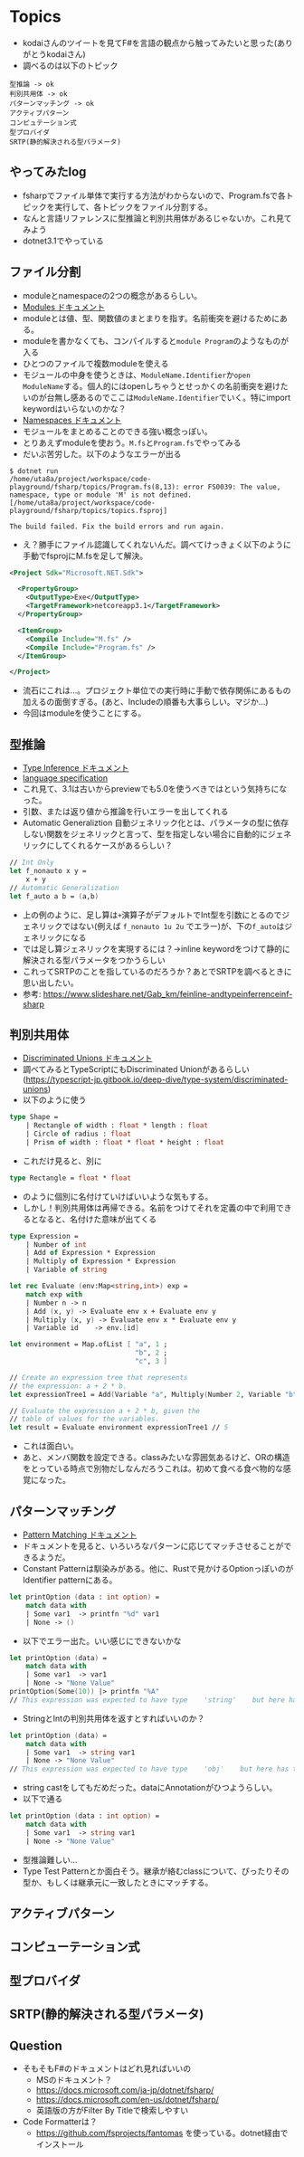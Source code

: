 # Topics
- kodaiさんのツイートを見てF#を言語の観点から触ってみたいと思った(ありがとうkodaiさん)
- 調べるのは以下のトピック
```
型推論 -> ok
判別共用体 -> ok
パターンマッチング -> ok
アクティブパターン
コンピュテーション式
型プロバイダ
SRTP(静的解決される型パラメータ)
```

## やってみたlog
- fsharpでファイル単体で実行する方法がわからないので、Program.fsで各トピックを実行して、各トピックをファイル分割する。
- なんと言語リファレンスに型推論と判別共用体があるじゃないか。これ見てみよう
- dotnet3.1でやっている

## ファイル分割
- moduleとnamespaceの2つの概念があるらしい。
- [Modules ドキュメント](https://docs.microsoft.com/en-us/dotnet/fsharp/language-reference/modules)
- moduleとは値、型、関数値のまとまりを指す。名前衝突を避けるためにある。
- moduleを書かなくても、コンパイルすると`module Program`のようなものが入る
- ひとつのファイルで複数moduleを使える
- モジュールの中身を使うときは、`ModuleName.Identifier`か`open ModuleName`する。個人的にはopenしちゃうとせっかくの名前衝突を避けたいのが台無し感あるのでここは`ModuleName.Identifier`でいく。特にimport keywordはいらないのかな？
- [Namespaces ドキュメント](https://docs.microsoft.com/en-us/dotnet/fsharp/language-reference/namespaces)
- モジュールをまとめることのできる強い概念っぽい。
- とりあえずmoduleを使おう。`M.fs`と`Program.fs`でやってみる
- だいぶ苦労した。以下のようなエラーが出る
```
$ dotnet run
/home/uta8a/project/workspace/code-playground/fsharp/topics/Program.fs(8,13): error FS0039: The value, namespace, type or module 'M' is not defined. [/home/uta8a/project/workspace/code-playground/fsharp/topics/topics.fsproj]

The build failed. Fix the build errors and run again.
```
- え？勝手にファイル認識してくれないんだ。調べてけっきょく以下のように手動でfsprojにM.fsを足して解決。
```xml
<Project Sdk="Microsoft.NET.Sdk">

  <PropertyGroup>
    <OutputType>Exe</OutputType>
    <TargetFramework>netcoreapp3.1</TargetFramework>
  </PropertyGroup>

  <ItemGroup>
    <Compile Include="M.fs" />
    <Compile Include="Program.fs" />
  </ItemGroup>

</Project>
```
- 流石にこれは...。プロジェクト単位での実行時に手動で依存関係にあるもの加えるの面倒すぎる。(あと、Includeの順番も大事らしい。マジか...)
- 今回はmoduleを使うことにする。

## 型推論
- [Type Inference ドキュメント](https://docs.microsoft.com/en-us/dotnet/fsharp/language-reference/type-inference)
- [language specification](https://fsharp.org/specs/language-spec/)
- これ見て、3.1は古いからpreviewでも5.0を使うべきではという気持ちになった。
- 引数、または返り値から推論を行いエラーを出してくれる
- Automatic Generaliztion 自動ジェネリック化とは、パラメータの型に依存しない関数をジェネリックと言って、型を指定しない場合に自動的にジェネリックにしてくれるケースがあるらしい？
```fsharp
// Int Only
let f_nonauto x y = 
    x + y
// Automatic Generalization
let f_auto a b = (a,b)
```
- 上の例のように、足し算は`+`演算子がデフォルトでInt型を引数にとるのでジェネリックではない(例えば `f_nonauto 1u 2u` でエラー)が、下の`f_auto`はジェネリックになる
- では足し算ジェネリックを実現するには？→inline keywordをつけて静的に解決される型パラメータをつかうらしい
- これってSRTPのことを指しているのだろうか？あとでSRTPを調べるときに思い出したい。
- 参考: https://www.slideshare.net/Gab_km/feinline-andtypeinferrenceinf-sharp

## 判別共用体
- [Discriminated Unions ドキュメント](https://docs.microsoft.com/en-us/dotnet/fsharp/language-reference/discriminated-unions)
- 調べてみるとTypeScriptにもDiscriminated Unionがあるらしい(https://typescript-jp.gitbook.io/deep-dive/type-system/discriminated-unions)
- 以下のように使う
```fs
type Shape =
    | Rectangle of width : float * length : float
    | Circle of radius : float
    | Prism of width : float * float * height : float
```
- これだけ見ると、別に
```fs
type Rectangle = float * float
```
- のように個別に名付けていけばいいような気もする。
- しかし！判別共用体は再帰できる。名前をつけてそれを定義の中で利用できるとなると、名付けた意味が出てくる
```fs
type Expression =
    | Number of int
    | Add of Expression * Expression
    | Multiply of Expression * Expression
    | Variable of string

let rec Evaluate (env:Map<string,int>) exp =
    match exp with
    | Number n -> n
    | Add (x, y) -> Evaluate env x + Evaluate env y
    | Multiply (x, y) -> Evaluate env x * Evaluate env y
    | Variable id    -> env.[id]

let environment = Map.ofList [ "a", 1 ;
                               "b", 2 ;
                               "c", 3 ]

// Create an expression tree that represents
// the expression: a + 2 * b.
let expressionTree1 = Add(Variable "a", Multiply(Number 2, Variable "b"))

// Evaluate the expression a + 2 * b, given the
// table of values for the variables.
let result = Evaluate environment expressionTree1 // 5
```
- これは面白い。
- あと、メンバ関数を設定できる。classみたいな雰囲気あるけど、ORの構造をとっている時点で別物だしなんだろうこれは。初めて食べる食べ物的な感覚になった。

## パターンマッチング
- [Pattern Matching ドキュメント](https://docs.microsoft.com/en-us/dotnet/fsharp/language-reference/pattern-matching)
- ドキュメントを見ると、いろいろなパターンに応じてマッチさせることができるようだ。
- Constant Patternは馴染みがある。他に、Rustで見かけるOptionっぽいのがIdentifier patternにある。
```fs
let printOption (data : int option) =
    match data with
    | Some var1  -> printfn "%d" var1
    | None -> ()
```
- 以下でエラー出た。いい感じにできないかな
```fs
let printOption (data) =
    match data with
    | Some var1  -> var1
    | None -> "None Value"
printOption(Some(10)) |> printfn "%A"
// This expression was expected to have type    'string'    but here has type    'int'
```
- StringとIntの判別共用体を返すとすればいいのか？
```fs
let printOption (data) =
    match data with
    | Some var1  -> string var1
    | None -> "None Value"
// This expression was expected to have type    'obj'    but here has type    'int'
```
- string castをしてもだめだった。dataにAnnotationがひつようらしい。
- 以下で通る
```fs
let printOption (data : int option) =
    match data with
    | Some var1  -> string var1
    | None -> "None Value"
```
- 型推論難しい...
- Type Test Patternとか面白そう。継承が絡むclassについて、ぴったりその型か、もしくは継承元に一致したときにマッチする。

## アクティブパターン

## コンピューテーション式

## 型プロバイダ

## SRTP(静的解決される型パラメータ)

## Question
- そもそもF#のドキュメントはどれ見ればいいの
  - MSのドキュメント？
  - https://docs.microsoft.com/ja-jp/dotnet/fsharp/
  - https://docs.microsoft.com/en-us/dotnet/fsharp/
  - 英語版の方がFilter By Titleで検索しやすい
- Code Formatterは？
  - https://github.com/fsprojects/fantomas を使っている。dotnet経由でインストール